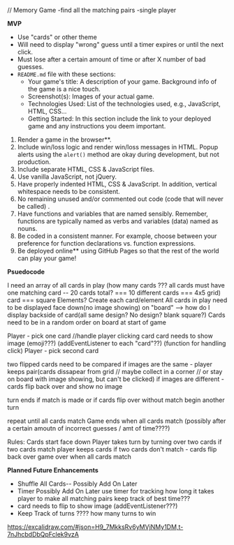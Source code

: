 // Memory Game 
-find all the matching pairs
-single player

**MVP**
- Use "cards" or other theme
- Will need to display "wrong" guess until a timer expires or until the next click.
- Must lose after a certain amount of time or after X number of bad guesses.
- `README.md` file with these sections:
    - Your game's title: A description of your game.  Background info of the game is a nice touch.
    - Screenshot(s): Images of your actual game.
    - Technologies Used: List of the technologies used, e.g., JavaScript, HTML, CSS...
    - Getting Started: In this section include the link to your deployed game and any instructions you deem important.
1. Render a game in the browser**.
2. Include win/loss logic and render win/loss messages in HTML. Popup alerts using the `alert()` method are okay during development, but not production.
3. Include separate HTML, CSS & JavaScript files.
4. Use vanilla JavaScript, not jQuery.
5. Have properly indented HTML, CSS & JavaScript. In addition, vertical whitespace needs to be consistent.
6. No remaining unused and/or commented out code (code that will never be called) .
7. Have functions and variables that are named sensibly. Remember, functions are typically named as verbs and variables (data) named as nouns.
8. Be coded in a consistent manner. For example, choose between your preference for function declarations vs. function expressions.
9. Be deployed online** using GitHub Pages so that the rest of the world can play your game!

**Psuedocode**

I need an array of all cards in play (how many cards ??? all cards must have one matching card -- 20 cards total? === 10 different cards === 4x5 grid)
card === square Elements? Create each card/element
All cards in play need to be displayed face down(no image showing) on "board" --> how do I display backside of card(all same design? No design? blank square?)
Cards need to be in a random order on board at start of game

Player - pick one card //handle player clicking card
card needs to show image (emoji???) (addEventListener to each "card"??) (function for handling click)
Player - pick second card


two flipped cards need to be compared 
if images are the same - player keeps pair(cards dissapear from grid // maybe collect in a corner // or stay on board with image showing, but can't be clicked)
if images are different - cards flip back over and show no image

turn ends if match is made or if cards flip over without match 
begin another turn 

repeat until all cards match
Game ends when all cards match (possibly after a certain amoutn of incorrect guesses / amt of time????)


Rules:
Cards start face down
Player takes turn by turning over two cards
if two cards match player keeps cards
if two cards don't match - cards flip back over
game over when all cards match 

**Planned Future Enhancements**
  - Shuffle All Cards-- Possibly Add On Later
  - Timer Possibly Add On Later 
use timer for tracking how long it takes player to make all matching pairs
keep track of best time???
  - card needs to flip to show image (addEventListener???)
  - Keep Track of turns ???? how many turns to win

https://excalidraw.com/#json=H9_7MkksRv6yMVjNMy1DM,t-7nJhcbdDbQpFclek9vzA